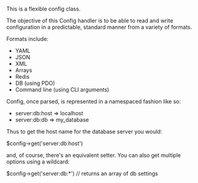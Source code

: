 This is a flexible config class.

The objective of this Config handler is to be able to read and write
configuration in a predictable, standard manner from a variety of formats.

Formats include:

* YAML
* JSON
* XML
* Arrays
* Redis
* DB (using PDO)
* Command line (using CLI arguments)

Config, once parsed, is represented in a namespaced fashion like so:

* server:db:host => localhost
* server:db:db   => my_database

Thus to get the host name for the database server you would:

$config->get('server:db:host')

and, of course, there's an equivalent setter. You can also get multiple options using a wildcard:

$config->get('server:db:*') // returns an array of db settings

